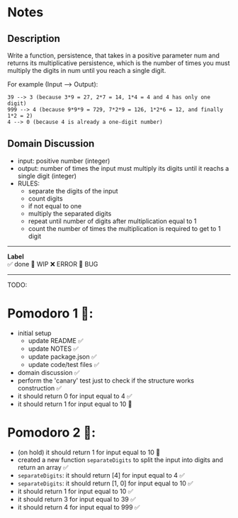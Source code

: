 # Notes

## Description

Write a function, persistence, that takes in a positive parameter num and returns its multiplicative persistence, which is the number of times you must multiply the digits in num until you reach a single digit.

For example (Input --> Output):

```
39 --> 3 (because 3*9 = 27, 2*7 = 14, 1*4 = 4 and 4 has only one digit)
999 --> 4 (because 9*9*9 = 729, 7*2*9 = 126, 1*2*6 = 12, and finally 1*2 = 2)
4 --> 0 (because 4 is already a one-digit number)
```

## Domain Discussion

- input: positive number (integer)
- output: number of times the input must multiply its digits until it reachs a single digit (integer)
- RULES:
    - separate the digits of the input
    - count digits
    - if not equal to one
    - multiply the separated digits
    - repeat until number of digits after multiplication equal to 1
    - count the number of times the multiplication is required to get to 1 digit

---

**Label**  
✅ done 🚧 WIP ❌ ERROR 🐛 BUG 

---

TODO:

# Pomodoro 1 🍅:

- initial setup
    - update README ✅
    - update NOTES ✅
    - update package.json ✅
    - update code/test files ✅
- domain discussion ✅
- perform the 'canary' test just to check if the structure works construction ✅
- it should return 0 for input equal to 4 ✅
- it should return 1 for input equal to 10 🚧

# Pomodoro 2 🍅:
- (on hold) it should return 1 for input equal to 10 🚧
- created a new function `separateDigits` to split the input into digits and return an array ✅
- `separateDigits`: it should return [4] for input equal to 4 ✅
- `separateDigits`: it should return [1, 0] for input equal to 10 ✅
- it should return 1 for input equal to 10 ✅
- it should return 3 for input equal to 39 ✅
- it should return 4 for input equal to 999 ✅